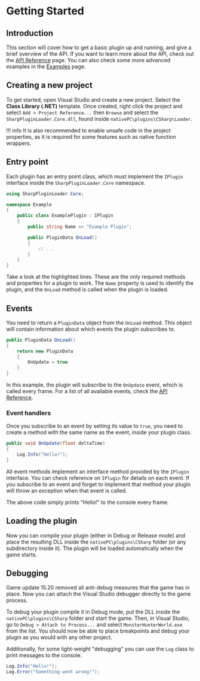 # Getting Started

## Introduction
This section will cover how to get a basic plugin up and running, and give a brief overview of the API.
If you want to learn more about the API, check out the [API Reference](../API/index.md) page.
You can also check some more advanced examples in the [Examples](../Examples/index.md) page.

## Creating a new project
To get started, open Visual Studio and create a new project. Select the **Class Library (.NET)** template.
Once created, right click the project and select `Add > Project Reference...` then `Browse` and select the `SharpPluginLoader.Core.dll`,
found inside `nativePC\plugins\CSharp\Loader`.

!!! info
    It is also recommended to enable unsafe code in the project properties, as it is required for some features such as native function wrappers.

## Entry point
Each plugin has an entry point class, which must implement the `IPlugin` interface inside the `SharpPluginLoader.Core` namespace.
```csharp title="ExamplePlugin.cs" linenums="1" hl_lines="7 9"
using SharpPluginLoader.Core;

namespace Example
{
    public class ExamplePlugin : IPlugin
    {
        public string Name => "Example Plugin";

        public PluginData OnLoad()
        {
            // ...
        }
    }
}
```
Take a look at the highlighted lines. These are the only required methods and properties for a plugin to work.
The `Name` property is used to identify the plugin, and the `OnLoad` method is called when the plugin is loaded.

## Events
You need to return a `PluginData` object from the `OnLoad` method. This object will contain information about which events the plugin subscribes to.
```csharp 
public PluginData OnLoad()
{
    return new PluginData
    {
        OnUpdate = true
    }
}
```
In this example, the plugin will subscribe to the `OnUpdate` event, which is called every frame. For a list of all available events, check the [API Reference](../API/index.md).

### Event handlers
Once you subscribe to an event by setting its value to `true`, you need to create a method with the same name as the event, inside your plugin class.
```csharp
public void OnUpdate(float deltaTime)
{
    Log.Info("Hello!");
}
```
All event methods implement an interface method provided by the `IPlugin` interface. You can check reference on `IPlugin` for details on each event.
If you subscribe to an event and forget to implement that method your plugin will throw an exception when that event is called.

The above code simply prints "Hello!" to the console every frame.

## Loading the plugin
Now you can compile your plugin (either in Debug or Release mode) and place the resulting DLL inside the `nativePC\plugins\CSharp` folder (or any subdirectory
inside it). The plugin will be loaded automatically when the game starts.

## Debugging
Game update 15.20 removed all anti-debug measures that the game has in place. Now you can attach the Visual Studio debugger directly to the game process.

To debug your plugin compile it in Debug mode, put the DLL inside the `nativePC\plugins\CSharp` folder and start the game. 
Then, in Visual Studio, go to `Debug > Attach to Process...` and select `MonsterHunterWorld.exe` from the list. You should now be able to place
breakpoints and debug your plugin as you would with any other project.

Additionally, for some light-weight "debugging" you can use the `Log` class to print messages to the console. 
```csharp
Log.Info("Hello!");
Log.Error("Something went wrong!");
```
